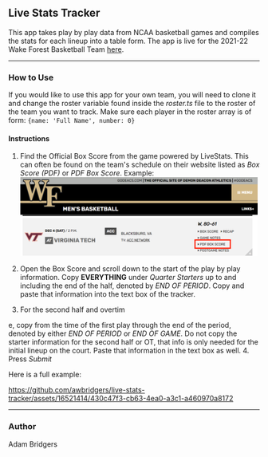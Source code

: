 ## Live Stats Tracker
This app takes play by play data from NCAA basketball games and compiles the stats for each lineup into a table form. The app is live for the 2021-22 Wake Forest Basketball Team [here](https://awbridgers.github.io/live-stats-tracker/).
___
### How to Use
If you would like to use this app for your own team, you will need  to clone it and change the roster variable found inside the *roster.ts* file to the roster of the team you want to track. 
Make sure each player in the roster array is of form:  ```{name: 'Full Name', number: 0}```
#### Instructions
1. Find the Official Box Score from the game powered by LiveStats. This can often be found on the team's schedule on their website listed as *Box Score (PDF)* or *PDF Box Score*.  Example:
![Example](src/images/pdfBoxScore.png)

2. Open the Box Score and scroll down to the start of the play by play information. Copy **EVERYTHING** under *Quarter Starters* up to and including the end of the half, denoted by *END OF PERIOD*. Copy and paste that information into the text box of the tracker.
3. For the second half and overtim



e, copy from the time of the first play through the end of the period, denoted by either *END OF PERIOD* or *END OF GAME*. Do not copy the starter information for the second half or OT, that info is only needed for the initial lineup on the court. Paste that information in the text box as well.
4. Press *Submit* 

Here is a full example:

https://github.com/awbridgers/live-stats-tracker/assets/16521414/430c47f3-cb63-4ea0-a3c1-a460970a8172

___
### Author
Adam Bridgers
